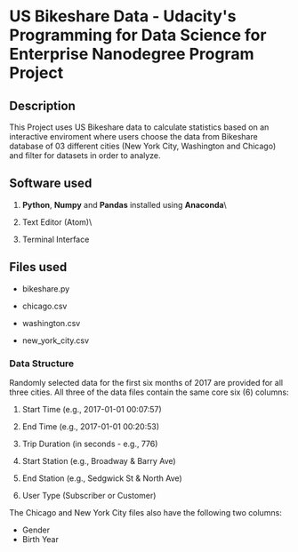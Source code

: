 # US Bikeshare Data - Udacity's Programming for Data Science for Enterprise Nanodegree Program Project

## Description
This Project uses US Bikeshare data to calculate statistics based on an interactive enviroment where users choose the data from Bikeshare database of 03 different cities (New York City, Washington and Chicago) and filter for datasets in order to analyze.  

## Software used 
1. **Python**, **Numpy** and **Pandas** installed using **Anaconda**\

2. Text Editor (Atom)\
3. Terminal Interface

## Files used
* bikeshare.py

* chicago.csv

* washington.csv

* new_york_city.csv

### Data Structure
Randomly selected data for the first six months of 2017 are provided for all three cities. All three of the data files contain the same core six (6) columns:

1. Start Time (e.g., 2017-01-01 00:07:57)

2. End Time (e.g., 2017-01-01 00:20:53)

3. Trip Duration (in seconds - e.g., 776)

4. Start Station (e.g., Broadway & Barry Ave)

5. End Station (e.g., Sedgwick St & North Ave)

6. User Type (Subscriber or Customer)

The Chicago and New York City files also have the following two columns:

- Gender
- Birth Year



